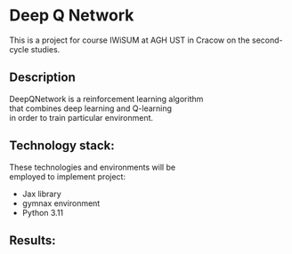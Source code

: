 # Deep Q Network 
This is a project for course IWiSUM at AGH UST in Cracow on the second-cycle studies.

## Description
DeepQNetwork is a reinforcement learning algorithm\
that combines deep learning and Q-learning\
in order to train particular environment.

## Technology stack:
These technologies and environments will be\
employed to implement project:
- Jax library
- gymnax environment
- Python 3.11

## Results:
